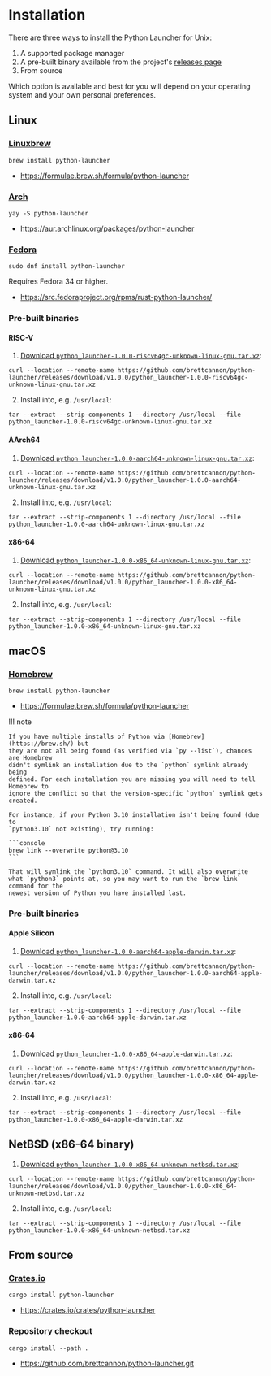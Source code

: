 # Installation

<!-- [[[cog

download_template = """
1. [Download `python_launcher-{version}-{platform}.tar.xz`](https://github.com/brettcannon/python-launcher/releases/download/{tag}/python_launcher-{version}-{platform}.tar.xz):

```
curl --location --remote-name https://github.com/brettcannon/python-launcher/releases/download/{tag}/python_launcher-{version}-{platform}.tar.xz
```

2. Install into, e.g. `/usr/local`:

```
tar --extract --strip-components 1 --directory /usr/local --file python_launcher-{version}-{platform}.tar.xz
```
"""

def platform_download(platform):
    instructions = download_template.format(tag=TAG, version=VERSION,
                                            platform=platform)
    print(instructions)

]]] -->

<!-- [[[end]]] -->

There are three ways to install the Python Launcher for Unix:

1. A supported package manager
2. A pre-built binary available from the project's [releases page](https://github.com/brettcannon/python-launcher/releases)
3. From source

Which option is available and best for you will depend on your operating system and your own personal preferences.

## Linux

### [Linuxbrew](https://docs.brew.sh/Homebrew-on-Linux)

```console
brew install python-launcher
```

- https://formulae.brew.sh/formula/python-launcher

### [Arch](https://archlinux.org/)

```console
yay -S python-launcher
```

- https://aur.archlinux.org/packages/python-launcher

### [Fedora](https://getfedora.org/)

```console
sudo dnf install python-launcher
```

Requires Fedora 34 or higher.

- https://src.fedoraproject.org/rpms/rust-python-launcher/

### Pre-built binaries

#### RISC-V
<!-- [[[cog
platform_download("riscv64gc-unknown-linux-gnu")
]]] -->
1. [Download `python_launcher-1.0.0-riscv64gc-unknown-linux-gnu.tar.xz`](https://github.com/brettcannon/python-launcher/releases/download/v1.0.0/python_launcher-1.0.0-riscv64gc-unknown-linux-gnu.tar.xz):

```console
curl --location --remote-name https://github.com/brettcannon/python-launcher/releases/download/v1.0.0/python_launcher-1.0.0-riscv64gc-unknown-linux-gnu.tar.xz
```

2. Install into, e.g. `/usr/local`:

```console
tar --extract --strip-components 1 --directory /usr/local --file python_launcher-1.0.0-riscv64gc-unknown-linux-gnu.tar.xz
```
<!-- [[[end]]] -->

#### AArch64
<!-- [[[cog
platform_download("aarch64-unknown-linux-gnu")
]]] -->
1. [Download `python_launcher-1.0.0-aarch64-unknown-linux-gnu.tar.xz`](https://github.com/brettcannon/python-launcher/releases/download/v1.0.0/python_launcher-1.0.0-aarch64-unknown-linux-gnu.tar.xz):

```console
curl --location --remote-name https://github.com/brettcannon/python-launcher/releases/download/v1.0.0/python_launcher-1.0.0-aarch64-unknown-linux-gnu.tar.xz
```

2. Install into, e.g. `/usr/local`:

```console
tar --extract --strip-components 1 --directory /usr/local --file python_launcher-1.0.0-aarch64-unknown-linux-gnu.tar.xz
```
<!-- [[[end]]] -->

#### x86-64
<!-- [[[cog
platform_download("x86_64-unknown-linux-gnu")
]]] -->
1. [Download `python_launcher-1.0.0-x86_64-unknown-linux-gnu.tar.xz`](https://github.com/brettcannon/python-launcher/releases/download/v1.0.0/python_launcher-1.0.0-x86_64-unknown-linux-gnu.tar.xz):

```console
curl --location --remote-name https://github.com/brettcannon/python-launcher/releases/download/v1.0.0/python_launcher-1.0.0-x86_64-unknown-linux-gnu.tar.xz
```

2. Install into, e.g. `/usr/local`:

```console
tar --extract --strip-components 1 --directory /usr/local --file python_launcher-1.0.0-x86_64-unknown-linux-gnu.tar.xz
```
<!-- [[[end]]] -->

## macOS

### [Homebrew](https://brew.sh/)

```console
brew install python-launcher
```

- https://formulae.brew.sh/formula/python-launcher

!!! note

    If you have multiple installs of Python via [Homebrew](https://brew.sh/) but
    they are not all being found (as verified via `py --list`), chances are Homebrew
    didn't symlink an installation due to the `python` symlink already being
    defined. For each installation you are missing you will need to tell Homebrew to
    ignore the conflict so that the version-specific `python` symlink gets created.

    For instance, if your Python 3.10 installation isn't being found (due to
    `python3.10` not existing), try running:

    ```console
    brew link --overwrite python@3.10
    ```

    That will symlink the `python3.10` command. It will also overwrite
    what `python3` points at, so you may want to run the `brew link` command for the
    newest version of Python you have installed last.


### Pre-built binaries

#### Apple Silicon
<!-- [[[cog
platform_download("aarch64-apple-darwin")
]]] -->
1. [Download `python_launcher-1.0.0-aarch64-apple-darwin.tar.xz`](https://github.com/brettcannon/python-launcher/releases/download/v1.0.0/python_launcher-1.0.0-aarch64-apple-darwin.tar.xz):

```
curl --location --remote-name https://github.com/brettcannon/python-launcher/releases/download/v1.0.0/python_launcher-1.0.0-aarch64-apple-darwin.tar.xz
```

2. Install into, e.g. `/usr/local`:

```
tar --extract --strip-components 1 --directory /usr/local --file python_launcher-1.0.0-aarch64-apple-darwin.tar.xz
```
<!-- [[[end]]] -->

#### x86-64
<!-- [[[cog
platform_download("x86_64-apple-darwin")
]]] -->
1. [Download `python_launcher-1.0.0-x86_64-apple-darwin.tar.xz`](https://github.com/brettcannon/python-launcher/releases/download/v1.0.0/python_launcher-1.0.0-x86_64-apple-darwin.tar.xz):

```
curl --location --remote-name https://github.com/brettcannon/python-launcher/releases/download/v1.0.0/python_launcher-1.0.0-x86_64-apple-darwin.tar.xz
```

2. Install into, e.g. `/usr/local`:

```
tar --extract --strip-components 1 --directory /usr/local --file python_launcher-1.0.0-x86_64-apple-darwin.tar.xz
```
<!-- [[[end]]] -->

## NetBSD (x86-64 binary)
<!-- [[[cog
platform_download("x86_64-unknown-netbsd")
]]] -->
1. [Download `python_launcher-1.0.0-x86_64-unknown-netbsd.tar.xz`](https://github.com/brettcannon/python-launcher/releases/download/v1.0.0/python_launcher-1.0.0-x86_64-unknown-netbsd.tar.xz):

```
curl --location --remote-name https://github.com/brettcannon/python-launcher/releases/download/v1.0.0/python_launcher-1.0.0-x86_64-unknown-netbsd.tar.xz
```

2. Install into, e.g. `/usr/local`:

```
tar --extract --strip-components 1 --directory /usr/local --file python_launcher-1.0.0-x86_64-unknown-netbsd.tar.xz
```
<!-- [[[end]]] -->

## From source

### [Crates.io](https://crates.io)

```console
cargo install python-launcher
```

- https://crates.io/crates/python-launcher

### Repository checkout

```console
cargo install --path .
```

- https://github.com/brettcannon/python-launcher.git
